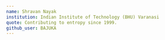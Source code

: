 ```yaml
---
name: Shravan Nayak
institution: Indian Institute of Technology (BHU) Varanasi
quote: Contributing to entropy since 1999.
github_user: BAJUKA
---
```

